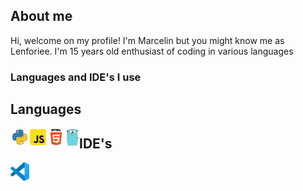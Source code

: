 ## About me
Hi, welcome on my profile!
I'm Marcelin but you might know me as Lenforiee.
I'm 15 years old enthusiast of coding in various languages

### Languages and IDE's I use

## Languages

<img style="padding: 1.5px" align="left" alt="Python 3" width="26px" src="https://raw.githubusercontent.com/Mempler/Mempler/master/assets//py.svg"/>
<img style="padding: 1.5px" align="left" alt="Javascript" width="26px" src="https://raw.githubusercontent.com/Mempler/Mempler/master/assets//javascript.svg"/>
<img style="padding: 1.5px" align="left" alt="HTML5" width="26px" src="https://raw.githubusercontent.com/Mempler/Mempler/master/assets//html5.svg"/>
<img style="padding: 1.5px" align="left" alt="Go" width="20px" src="https://raw.githubusercontent.com/Mempler/Mempler/master/assets//go.svg"/>

## IDE's

<img align="left" alt="VSCode" width="30px" src="https://raw.githubusercontent.com/Mempler/Mempler/master/assets//visual-studio-code.svg"/>
